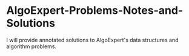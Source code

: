 # AlgoExpert-Problems-Notes-and-Solutions
I will provide annotated solutions to AlgoExpert's data structures and algorithm problems.
